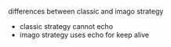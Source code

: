 differences between classic and imago strategy

- classic strategy cannot echo
- imago strategy uses echo for keep alive

